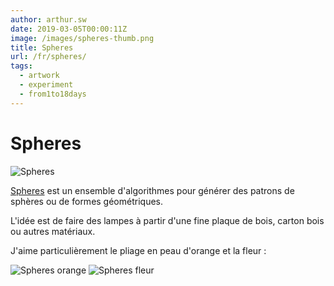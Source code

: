 ```yaml
---
author: arthur.sw
date: 2019-03-05T00:00:11Z
image: /images/spheres-thumb.png
title: Spheres
url: /fr/spheres/
tags:
  - artwork
  - experiment
  - from1to18days
---
```


# Spheres

![Spheres](/images/spheres.png)

[Spheres](https://arthursw.github.io/spheres/) est un ensemble d'algorithmes pour générer des patrons de sphères ou de formes géométriques.

L'idée est de faire des lampes à partir d'une fine plaque de bois, carton bois ou autres matériaux.

J'aime particulièrement le pliage en peau d'orange et la fleur :

![Spheres orange](/images/spheres-orange.png)
![Spheres fleur](/images/spheres-flower.png)